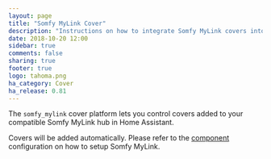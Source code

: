 ```yaml
---
layout: page
title: "Somfy MyLink Cover"
description: "Instructions on how to integrate Somfy MyLink covers into Home Assistant."
date: 2018-10-20 12:00
sidebar: true
comments: false
sharing: true
footer: true
logo: tahoma.png
ha_category: Cover
ha_release: 0.81
---
```


The `somfy_mylink` cover platform lets you control covers added to your compatible Somfy MyLink hub in Home Assistant.

Covers will be added automatically. Please refer to the [component](/components/somfy_mylink/) configuration on how to setup Somfy MyLink.
